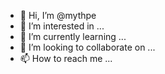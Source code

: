 - 👋 Hi, I’m @mythpe
- 👀 I’m interested in ...
- 🌱 I’m currently learning ...
- 💞️ I’m looking to collaborate on ...
- 📫 How to reach me ...

<!---
mythpe/mythpe is a ✨ special ✨ repository because its `README.md` (this file) appears on your GitHub profile.
You can click the Preview link to take a look at your changes.
--->
